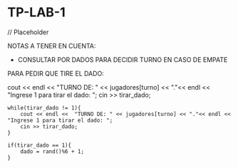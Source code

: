 # TP-LAB-1
// Placeholder 



NOTAS A TENER EN CUENTA:


- CONSULTAR POR DADOS PARA DECIDIR TURNO EN CASO DE EMPATE




PARA PEDIR QUE TIRE EL DADO:

cout << endl <<  "TURNO DE: " << jugadores[turno] << "."<< endl << "Ingrese 1 para tirar el dado: ";
    cin >> tirar_dado;
    
    while(tirar_dado != 1){
        cout << endl <<  "TURNO DE: " << jugadores[turno] << "."<< endl << "Ingrese 1 para tirar el dado: ";
        cin >> tirar_dado;
    }

    if(tirar_dado == 1){
        dado = rand()%6 + 1;
    }